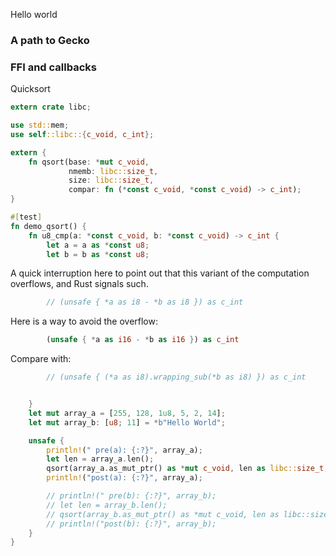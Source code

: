 Hello world

### A path to Gecko


### FFI and callbacks

Quicksort

```rust
extern crate libc;

use std::mem;
use self::libc::{c_void, c_int};

extern {
    fn qsort(base: *mut c_void,
             nmemb: libc::size_t,
             size: libc::size_t,
             compar: fn (*const c_void, *const c_void) -> c_int);
}

#[test]
fn demo_qsort() {
    fn u8_cmp(a: *const c_void, b: *const c_void) -> c_int {
        let a = a as *const u8;
        let b = b as *const u8;
```

A quick interruption here to point out that this variant
of the computation overflows, and Rust signals such.

```rust
        // (unsafe { *a as i8 - *b as i8 }) as c_int
```

Here is a way to avoid the overflow:

```rust
        (unsafe { *a as i16 - *b as i16 }) as c_int
```

Compare with:

```rust
        // (unsafe { (*a as i8).wrapping_sub(*b as i8) }) as c_int


    }
    let mut array_a = [255, 128, 1u8, 5, 2, 14];
    let mut array_b: [u8; 11] = *b"Hello World";

    unsafe {
        println!(" pre(a): {:?}", array_a);
        let len = array_a.len();
        qsort(array_a.as_mut_ptr() as *mut c_void, len as libc::size_t, mem::size_of::<u8>() as libc::size_t, u8_cmp);
        println!("post(a): {:?}", array_a);

        // println!(" pre(b): {:?}", array_b);
        // let len = array_b.len();
        // qsort(array_b.as_mut_ptr() as *mut c_void, len as libc::size_t, mem::size_of::<u8>() as libc::size_t, u8_cmp);
        // println!("post(b): {:?}", array_b);
    }
}
```
